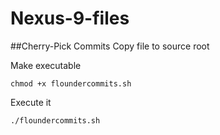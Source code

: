 Nexus-9-files
=============
##Cherry-Pick Commits
Copy file to source root



Make executable
```
chmod +x floundercommits.sh
```
Execute it
```
./floundercommits.sh
```
